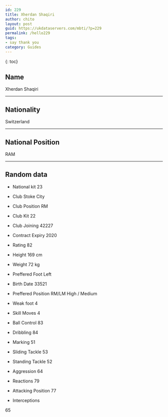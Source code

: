```yaml
---
id: 229
title: Xherdan Shaqiri
author: chito
layout: post
guid: https://ukdataservers.com/mbti/?p=229
permalink: /hello229
tags:
- say thank you
category: Guides
---
```



{: toc}

## Name  
Xherdan Shaqiri 

* * *

## Nationality  
Switzerland 

* * *

## National Position  
RAM 

* * *

## Random data 

  * National kit 
23 

  * Club 
Stoke City 

  * Club Position 
RM 

  * Club Kit 
22 

  * Club Joining 
42227 

  * Contract Expiry 
2020 

  * Rating 
82 

  * Height 
169 cm 

  * Weight 
72 kg 

  * Preffered Foot 
Left 

  * Birth Date 
33521 

  * Preffered Position 
RM/LM High / Medium 

  * Weak foot 
4 

  * Skill Moves 
4 

  * Ball Control 
83 

  * Dribbling 
84 

  * Marking 
51 

  * Sliding Tackle 
53 

  * Standing Tackle 
52 

  * Aggression 
64 

  * Reactions 
79 

  * Attacking Position 
77 

  * Interceptions 

65